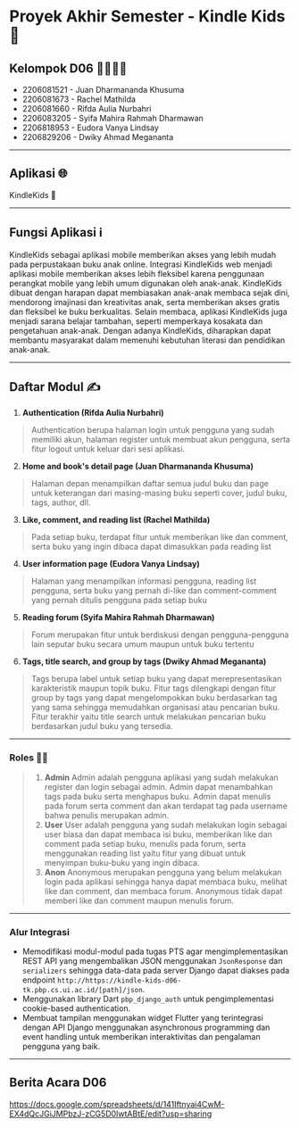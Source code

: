 # Proyek Akhir Semester - Kindle Kids 📝
## Kelompok D06 👨‍👨‍👧‍👧
- 2206081521 - Juan Dharmananda Khusuma
- 2206081673 - Rachel Mathilda
- 2206081660 - Rifda Aulia Nurbahri
- 2206083205 - Syifa Mahira Rahmah Dharmawan
- 2206818953 - Eudora Vanya Lindsay
- 2206829206 - Dwiky Ahmad Megananta

---

## Aplikasi 🌐
KindleKids 📖

---

## Fungsi Aplikasi ℹ️
KindleKids sebagai aplikasi mobile memberikan akses yang lebih mudah pada perpustakaan buku anak online. Integrasi KindleKids web menjadi aplikasi mobile memberikan akses lebih fleksibel karena penggunaan perangkat mobile yang lebih umum digunakan oleh anak-anak. KindleKids dibuat dengan harapan dapat membiasakan anak-anak membaca sejak dini, mendorong imajinasi dan kreativitas anak, serta memberikan akses gratis dan fleksibel ke buku berkualitas. Selain membaca, aplikasi KindleKids juga menjadi sarana belajar tambahan, seperti memperkaya kosakata dan pengetahuan anak-anak. Dengan adanya KindleKids, diharapkan dapat membantu masyarakat dalam memenuhi kebutuhan literasi dan pendidikan anak-anak.

---

## Daftar Modul ✍️
1. **Authentication (Rifda Aulia Nurbahri)**
> Authentication berupa halaman login untuk pengguna yang sudah memiliki akun, halaman register untuk membuat akun pengguna, serta fitur logout untuk keluar dari sesi aplikasi.
2. **Home and book's detail page (Juan Dharmananda Khusuma)**
> Halaman depan menampilkan daftar semua judul buku dan page untuk keterangan dari masing-masing buku seperti cover, judul buku, tags, author, dll.
3. **Like, comment, and reading list (Rachel Mathilda)**
> Pada setiap buku, terdapat fitur untuk memberikan like dan comment, serta buku yang ingin dibaca dapat dimasukkan pada reading list
4. **User information page (Eudora Vanya Lindsay)**
> Halaman yang menampilkan informasi pengguna, reading list pengguna, serta buku yang pernah di-like dan comment-comment yang pernah ditulis pengguna pada setiap buku
5. **Reading forum (Syifa Mahira Rahmah Dharmawan)**
> Forum merupakan fitur untuk berdiskusi dengan pengguna-pengguna lain seputar buku secara umum maupun untuk buku tertentu
6. **Tags, title search, and group by tags (Dwiky Ahmad Megananta)**
> Tags berupa label untuk setiap buku yang dapat merepresentasikan karakteristik maupun topik buku. Fitur tags dilengkapi dengan fitur group by tags yang dapat mengelompokkan buku berdasarkan tag yang sama sehingga memudahkan organisasi atau pencarian buku. Fitur terakhir yaitu title search untuk melakukan pencarian buku berdasarkan judul buku yang tersedia.

---

### Roles 👷‍♂️
> 1. **Admin**
> Admin adalah pengguna aplikasi yang sudah melakukan register dan login sebagai admin. Admin dapat menambahkan tags pada buku serta menghapus buku. Admin dapat menulis pada forum serta comment dan akan terdapat tag pada username bahwa penulis merupakan admin.
> 2. **User**
> User adalah pengguna yang sudah melakukan login sebagai user biasa dan dapat membaca isi buku, memberikan like dan comment pada setiap buku, menulis pada forum, serta menggunakan reading list yaitu fitur yang dibuat untuk menyimpan buku-buku yang ingin dibaca.
> 3. **Anon**
> Anonymous merupakan pengguna yang belum melakukan login pada aplikasi sehingga hanya dapat membaca buku, melihat like dan comment, dan membaca forum. Anonymous tidak dapat memberi like dan comment maupun menulis forum.

---

### Alur Integrasi
- Memodifikasi modul-modul pada tugas PTS agar mengimplementasikan REST API yang mengembalikan JSON menggunakan ```JsonResponse``` dan ```serializers``` sehingga data-data pada server Django dapat diakses pada endpoint ```http://https://kindle-kids-d06-tk.pbp.cs.ui.ac.id/[path]/json```.
- Menggunakan library Dart ```pbp_django_auth``` untuk pengimplementasi cookie-based authentication.
- Membuat tampilan menggunakan widget Flutter yang terintegrasi dengan API Django menggunakan asynchronous programming dan event handling untuk memberikan interaktivitas dan pengalaman pengguna yang baik.
---


## Berita Acara D06
https://docs.google.com/spreadsheets/d/141Iftnyai4CwM-EX4dQcJGiJMPbzJ-zCG5D0IwtABtE/edit?usp=sharing
